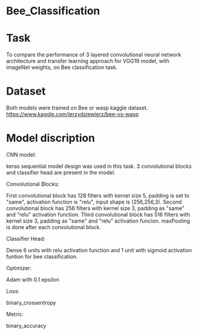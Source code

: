 # Bee_Classification

# Task


To compare the performance of 3 layered convolutional neural network architecture and transfer learning approach for VGG19 model, with imageNet weights, on Bee classification task.

# Dataset

Both models were trained on Bee or wasp kaggle dataset. https://www.kaggle.com/jerzydziewierz/bee-vs-wasp

# Model discription

CNN model:

keras sequential model design was used in this task. 3 convolutional blocks and classifier head are present in the model. 

Convolutional Blocks:

First convolutional block has 128 filters with kernel size 5, padding is set to "same", activation function is "relu", input shape is (256,256,3).
Second convolutional block has 256 filters with kernel size 3, padding as "same" and "relu" activation function.
Third convolutional block has 516 filters with kernel size 3, padding as "same" and "relu" activation funcion.
maxPooling is done after each convolutional block.

Classifier Head:

Dense 6 units with relu activation function and 1 unit with sigmoid activation funtion for bee classification.

Optimizer: 

Adam with 0.1 epsilon

Loss:

binary_crossentropy

Metric:

binary_accuracy





